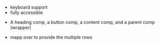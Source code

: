 -   keyboard support
-   fully accessible

*   A heading comp, a button comp, a content comp, and a parent comp (wrapper)

-   mapp over to provide the multiple rows

